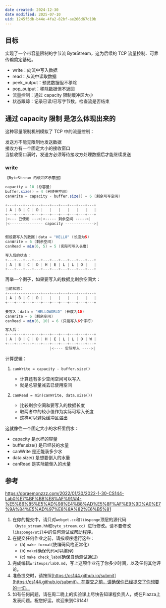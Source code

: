 ```yaml
---
date created: 2024-12-30
date modified: 2025-07-10
uid: 1245f5db-b44e-4fa2-82bf-ae266d67d19b
---
```

## 目标

实现了一个带容量限制的字节流 ByteStream，这为后续的 TCP 流量控制、可靠传输奠定基础。

   - write：向流中写入数据
   - read：从流中读取数据
   - peek_output：预览数据但不移除
   - pop_output：移除数据但不返回
   - 流量控制：通过 capacity 限制缓冲区大小
   - 状态跟踪：记录已读/已写字节数，检查流是否结束

## 通过 capacity 限制 是怎么体现出来的

这种容量限制机制模拟了 TCP 中的流量控制：

发送方不能无限制地发送数据  
接收方有一个固定大小的接收窗口  
当接收窗口满时，发送方必须等待接收方处理数据后才能继续发送

### write

```Java
【ByteStream 的缓冲区示意图】

capacity = 10 (总容量)
buffer.size() = 4 (已使用空间)
canWrite = capacity - buffer.size() = 6 (剩余可写空间)

+---+---+---+---+---+---+---+---+---+---+
| A | B | C | D |   |   |   |   |   |   |
+---+---+---+---+---+---+---+---+---+---+
|<--- 已使用 --->|<----- 剩余空间 ----->|
|<--------------- capacity ------------->|


假设要写入的数据：data = "HELLO" (长度为5)
canWrite = 6 (剩余空间)
canRead = min(6, 5) = 5 (实际可写入长度)

写入后的状态：
+---+---+---+---+---+---+---+---+---+---+
| A | B | C | D | H | E | L | L | O |   |
+---+---+---+---+---+---+---+---+---+---+
```

再举一个例子，如果要写入的数据比剩余空间大：

```Java
当前状态：
+---+---+---+---+---+---+---+---+---+---+
| A | B | C | D |   |   |   |   |   |   |
+---+---+---+---+---+---+---+---+---+---+

要写入：data = "HELLOWORLD" (长度为10)
canWrite = 6 (剩余空间)
canRead = min(6, 10) = 6 (只能写入6个字符)

写入后：
+---+---+---+---+---+---+---+---+---+---+
| A | B | C | D | H | E | L | L | O | W |
+---+---+---+---+---+---+---+---+---+---+
                    |<---- 实际写入 ---->|
```

计算逻辑：

1. `canWrite = capacity - buffer.size()`
   - 计算还有多少空闲空间可以写入
   - 就是总容量减去已使用空间

2. `canRead = min(canWrite, data.size())`
   - 比较剩余空间和要写入的数据长度
   - 取两者中的较小值作为实际可写入长度
   - 这样可以避免缓冲区溢出

这就像往一个固定大小的水杯里倒水：

- capacity 是水杯的容量
- buffer.size() 是已经装的水量
- canWrite 是还能装多少水
- data.size() 是想要倒入的水量
- canRead 是实际能倒入的水量

## 参考

https://doraemonzzz.com/2022/01/30/2022-1-30-CS144-Lab0%E7%BF%BB%E8%AF%91/#4-%E5%86%85%E5%AD%98%E4%B8%AD%E5%8F%AF%E9%9D%A0%E7%9A%84%E5%AD%97%E8%8A%82%E6%B5%81

1. 在你的提交中，请只对`webget.cc`和`libsponge`顶层的源代码（`byte_stream.hh`和`byte_stream.cc`）进行修改。请不要修改`libsponge/util`中的任何测试或帮助程序。
2. 在提交任何作业之前，请按顺序运行这些：
    - (a) `make format`(使编码风格正常化)
    - (b) `make`(确保代码可以编译)
    - (c) `make check_lab0`(确保自动测试通过)
3. 完成编辑`writeups/lab0.md`，写上这项作业花了你多少时间，以及任何其他评论。
4. 准备提交时，请按照[https://cs144.github.io/submit](https://cs144.github.io/submit)。在提交之前，请确保你已经提交了你想要的一切。
5. 如有任何问题，请在周二晚上的实验课上尽快告知课程负责人，或在Piazza上发表问题。祝您好运，欢迎来到CS144!

